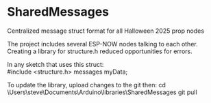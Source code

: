 # SharedMessages
Centralized message struct format for all Halloween 2025 prop nodes

The project includes several ESP-NOW nodes talking to each other. Creating a library for
structure.h reduced opportunities for errors.

In any sketch that uses this struct:<br>
#include <structure.h>
messages myData;

To update the library, upload changes to the git then:
cd \Users\steve\Documents\Arduino\libraries\SharedMessages
git pull

